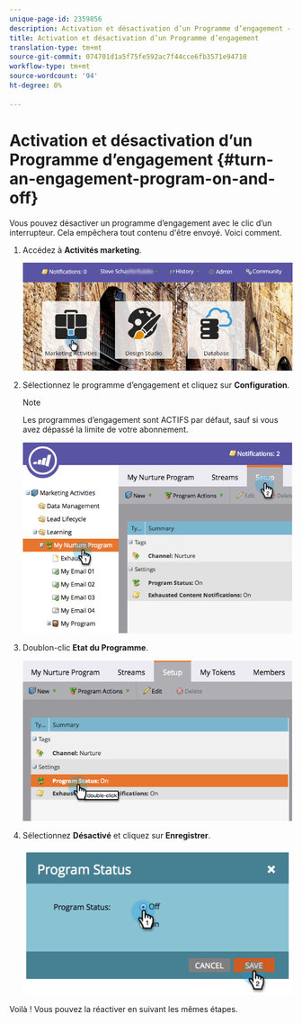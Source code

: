 ```yaml
---
unique-page-id: 2359856
description: Activation et désactivation d’un Programme d’engagement - Documentation marketing - Documentation du produit
title: Activation et désactivation d’un Programme d’engagement
translation-type: tm+mt
source-git-commit: 074701d1a5f75fe592ac7f44cce6fb3571e94710
workflow-type: tm+mt
source-wordcount: '94'
ht-degree: 0%

---
```



# Activation et désactivation d’un Programme d’engagement {#turn-an-engagement-program-on-and-off}

Vous pouvez désactiver un programme d’engagement avec le clic d’un interrupteur. Cela empêchera tout contenu d&#39;être envoyé. Voici comment.

1. Accédez à **Activités marketing**.

   ![](assets/login-marketing-activities.png)

1. Sélectionnez le programme d’engagement et cliquez sur **Configuration**.

   >[!NOTE]
   >
   >Les programmes d’engagement sont ACTIFS par défaut, sauf si vous avez dépassé la limite de votre abonnement.

   ![](assets/image2014-9-15-17-3a14-3a56.png)

1. Doublon-clic **Etat du Programme**.

   ![](assets/image2014-9-15-17-3a14-3a59.png)

1. Sélectionnez **Désactivé** et cliquez sur **Enregistrer**.

   ![](assets/image2014-9-15-17-3a15-3a2.png)

Voilà ! Vous pouvez la réactiver en suivant les mêmes étapes.
